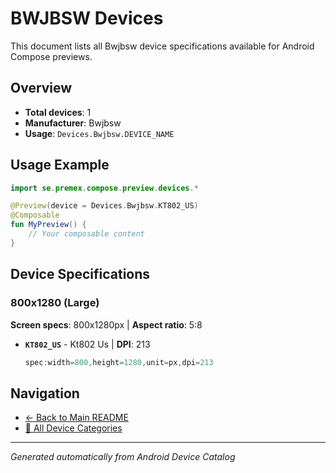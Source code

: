 # BWJBSW Devices

This document lists all Bwjbsw device specifications available for Android Compose previews.

## Overview

- **Total devices**: 1
- **Manufacturer**: Bwjbsw
- **Usage**: `Devices.Bwjbsw.DEVICE_NAME`

## Usage Example

```kotlin
import se.premex.compose.preview.devices.*

@Preview(device = Devices.Bwjbsw.KT802_US)
@Composable
fun MyPreview() {
    // Your composable content
}
```

## Device Specifications

### 800x1280 (Large)

**Screen specs**: 800x1280px | **Aspect ratio**: 5:8

- **`KT802_US`** - Kt802 Us | **DPI**: 213
  ```kotlin
  spec:width=800,height=1280,unit=px,dpi=213
  ```

## Navigation

- [← Back to Main README](../../README.md)
- [📱 All Device Categories](../README.md)

---
*Generated automatically from Android Device Catalog*
